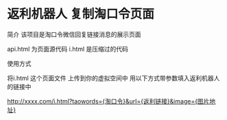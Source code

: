 # 返利机器人 复制淘口令页面

简介
该项目是淘口令微信回复链接消息的展示页面


api.html 为页面源代码
i.html 是压缩过的代码

使用方式

将i.html 这个页面文件 上传到你的虚拟空间中 用以下方式带参数填入返利机器人的链接中

http://xxxx.com/i.html?taowords={淘口令}&url={返利链接}&image={图片地址}
